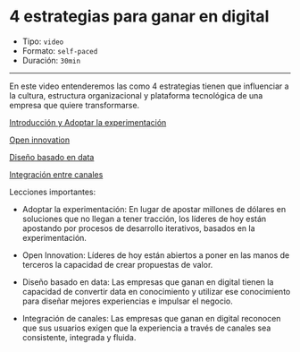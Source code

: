 # 4 estrategias para ganar en digital

* Tipo: `video`
* Formato: `self-paced`
* Duración: `30min`

***

En este video entenderemos las como 4 estrategias tienen que influenciar a la
cultura, estructura organizacional y plataforma tecnológica de una empresa que
quiere transformarse.

[Introducción y Adoptar la experimentación](https://www.useloom.com/share/94bee9d273224ec89c5c62497b0fa202)

[Open innovation](https://www.useloom.com/share/9f176c2b948a4b4b8318b5cec8c31b78)

[Diseño basado en data](https://www.useloom.com/share/517a6902bca84a57bebed48c7b751a00)

[Integración entre canales](https://www.useloom.com/share/d01b726ae01a4f58a0186ae73bbf0610)

Lecciones importantes:

* Adoptar la experimentación: En lugar de apostar millones de dólares en
  soluciones que no llegan a tener tracción, los líderes de hoy están apostando
  por procesos de desarrollo iterativos, basados en la experimentación.

* Open Innovation: Líderes de hoy están abiertos a poner en las manos de
  terceros la capacidad de crear propuestas de valor.

* Diseño basado en data: Las empresas que ganan en digital tienen la capacidad
  de convertir data en conocimiento y utilizar ese conocimiento para diseñar
  mejores experiencias e impulsar el negocio.

* Integración de canales: Las empresas que ganan en digital reconocen que sus
  usuarios exigen que la experiencia a través de canales sea consistente,
  integrada y fluida.
